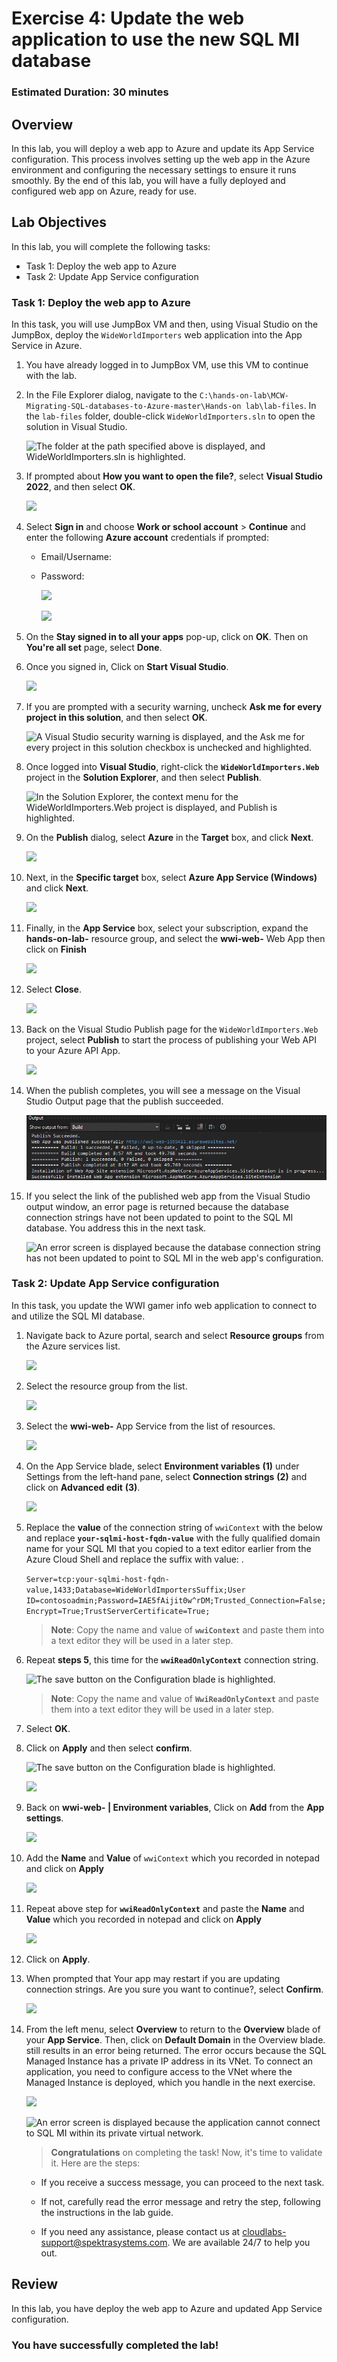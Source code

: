 # Exercise 4: Update the web application to use the new SQL MI database

### Estimated Duration: 30 minutes

## Overview

In this lab, you will deploy a web app to Azure and update its App Service configuration. This process involves setting up the web app in the Azure environment and configuring the necessary settings to ensure it runs smoothly. By the end of this lab, you will have a fully deployed and configured web app on Azure, ready for use.

## Lab Objectives

In this lab, you will complete the following tasks:

- Task 1: Deploy the web app to Azure
- Task 2: Update App Service configuration

### Task 1: Deploy the web app to Azure

In this task, you will use JumpBox VM and then, using Visual Studio on the JumpBox, deploy the `WideWorldImporters` web application into the App Service in Azure.

1. You have already logged in to JumpBox VM, use this VM to continue with the lab. 

1. In the File Explorer dialog, navigate to the `C:\hands-on-lab\MCW-Migrating-SQL-databases-to-Azure-master\Hands-on lab\lab-files`. In the `lab-files` folder, double-click `WideWorldImporters.sln` to open the solution in Visual Studio.

   ![The folder at the path specified above is displayed, and WideWorldImporters.sln is highlighted.](media/windows-explorer-lab-files-web-solution.png "Windows Explorer")

1. If prompted about **How you want to open the file?**, select **Visual Studio 2022**, and then select **OK**.

    ![](media/new-image38.png)

1. Select **Sign in** and choose **Work or school account** > **Continue** and enter the following **Azure account** credentials if prompted:
   
   * Email/Username: <inject key="AzureAdUserEmail"></inject>
   * Password: <inject key="AzureAdUserPassword"></inject>

     ![](media/new-image39.png)

     ![](media/new-image40.png)

1. On the **Stay signed in to all your apps** pop-up, click on **OK**. Then on **You're all set** page, select **Done**. 

1. Once you signed in, Click on **Start Visual Studio**.

    ![](media/new-image45.png)

1. If you are prompted with a security warning, uncheck **Ask me for every project in this solution**, and then select **OK**.

    ![A Visual Studio security warning is displayed, and the Ask me for every project in this solution checkbox is unchecked and highlighted.](media/visual-studio-security-warning.png "Visual Studio")

1. Once logged into **Visual Studio**, right-click the **`WideWorldImporters.Web`** project in the **Solution Explorer**, and then select **Publish**.

    ![In the Solution Explorer, the context menu for the WideWorldImporters.Web project is displayed, and Publish is highlighted.](media/visual-studio-project-publish.png "Visual Studio")

1. On the **Publish** dialog, select **Azure** in the **Target** box, and click **Next**.

    ![](media/new-image46.png)

1. Next, in the **Specific target** box, select **Azure App Service (Windows)** and click **Next**.

    ![](media/new-image47.png)

1. Finally, in the **App Service** box, select your subscription, expand the **hands-on-lab-<inject key="Suffix" enableCopy="false"/>** resource group, and select the **wwi-web-<inject key="Suffix" enableCopy="false"/>** Web App then click on **Finish**

    ![](media/new-image48.png)

1. Select **Close**.

    ![](media/new-image49.png)

1. Back on the Visual Studio Publish page for the `WideWorldImporters.Web` project, select **Publish** to start the process of publishing your Web API to your Azure API App.

    ![](media/new-image50.png)

1. When the publish completes, you will see a message on the Visual Studio Output page that the publish succeeded.

    ![](media/sql32.png)

2. If you select the link of the published web app from the Visual Studio output window, an error page is returned because the database connection strings have not been updated to point to the SQL MI database. You address this in the next task.

    ![An error screen is displayed because the database connection string has not been updated to point to SQL MI in the web app's configuration.](media/web-app-error-screen.png "Web App error")

### Task 2: Update App Service configuration

In this task, you update the WWI gamer info web application to connect to and utilize the SQL MI database.

1. Navigate back to Azure portal, search and select **Resource groups** from the Azure services list.

   ![](media/new-image2.png)

2. Select the **<inject key="Resource Group Name" enableCopy="false"/>** resource group from the list.

     ![](media/new-image(3).png)
 
3. Select the **wwi-web-<inject key="Suffix" enableCopy="false"/>** App Service from the list of resources.

   ![](media/new-image57.png)

4. On the App Service blade, select **Environment variables** **(1)** under Settings from the left-hand pane, select **Connection strings** **(2)** and click on **Advanced edit** **(3)**.

   ![](media/new-image51.png)

6. Replace the **value** of the connection string of `wwiContext` with the below and replace **`your-sqlmi-host-fqdn-value`** with the fully qualified domain name for your SQL MI that you copied to a text editor earlier from the Azure Cloud Shell and replace the suffix with value: <inject key="suffix" />.
    
    ``
    Server=tcp:your-sqlmi-host-fqdn-value,1433;Database=WideWorldImportersSuffix;User ID=contosoadmin;Password=IAE5fAijit0w^rDM;Trusted_Connection=False;Encrypt=True;TrustServerCertificate=True;
    ``

   >**Note**: Copy the name and value of **`wwiContext`** and paste them into a text editor they will be used in a later step.

7. Repeat **steps 5**, this time for the **`wwiReadOnlyContext`** connection string.

    ![The save button on the Configuration blade is highlighted.](media/WwiReadOnlyContext1.png "Save")

    >**Note**: Copy the name and value of **`WwiReadOnlyContext`** and paste them into a text editor they will be used in a later step.
   
8. Select **OK**.

9. Click on **Apply** and then select **confirm**. 

    ![The save button on the Configuration blade is highlighted.](media/WwiReadOnlyContextapplay.png "Save")

   ![](media/new-image52.png)
     
10. Back on **wwi-web-<inject key="Suffix" enableCopy="false"/> | Environment variables**, Click on **Add** from the **App settings**.
     
      ![](media/new-image53.png)
    
11. Add the **Name** and **Value** of `wwiContext` which you recorded in notepad and click on **Apply**

    ![](media/new-image54.png)

12. Repeat above step for **`wwiReadOnlyContext`** and paste the **Name** and **Value** which you recorded in notepad and click on **Apply**

      ![](media/new-image55.png)

13. Click on **Apply**.

14. When prompted that Your app may restart if you are updating connection strings. Are you sure you want to continue?, select **Confirm**.

     ![](media/new-image52.png)

15. From the left menu, select **Overview** to return to the **Overview** blade of your **App Service**. Then, click on **Default Domain** in the Overview blade. still results in an error being returned. The error occurs because the SQL Managed Instance has a private IP address in its VNet. To connect an application, you need to configure access to the VNet where the Managed Instance is deployed, which you handle in the next exercise.

    ![](media/new-image62.png)
    
    ![An error screen is displayed because the application cannot connect to SQL MI within its private virtual network.](media/web-app-error-screen.png "Web App error")

    > **Congratulations** on completing the task! Now, it's time to validate it. Here are the steps:
    - If you receive a success message, you can proceed to the next task.
    - If not, carefully read the error message and retry the step, following the instructions in the lab guide.
    - If you need any assistance, please contact us at cloudlabs-support@spektrasystems.com. We are available 24/7 to help you out.
    
         <validation step="aee6215e-2948-4239-a9f7-12907b6d0e08" />

## Review

In this lab, you have deploy the web app to Azure and updated App Service configuration.

### You have successfully completed the lab!
